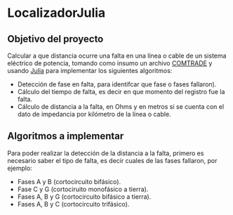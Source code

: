 # LocalizadorJulia
## Objetivo del proyecto
Calcular a que distancia ocurre una falta en una línea o cable de un sistema eléctrico de potencia, tomando como insumo un archivo [COMTRADE](https://en.wikipedia.org/wiki/Comtrade) y usando [Julia](https://julialang.org/) para implementar los siguientes algoritmos:
* Detección de fase en falta, para identifcar que fase o fases fallaron).
* Cálculo del tiempo de falta, es decir en que momento del registro fue la falta.
* Cálculo de distancia a la falta, en Ohms y en metros si se cuenta con el dato de impedancia por kilómetro de la línea o cable.

## 
## Algoritmos a implementar
Para poder realizar la detección de la distancia a la falta, primero es necesario saber el tipo de falta, es decir cuales  de las fases fallaron, por ejemplo:
* Fases A y  B (cortocircuito bifásico).
* Fase C y G (cortociruito monofásico a tierra).
* Fases A, B y G (cortocircuito bifásico a tierra).
* Fases A, B y C (cortocircuito trifásico).


